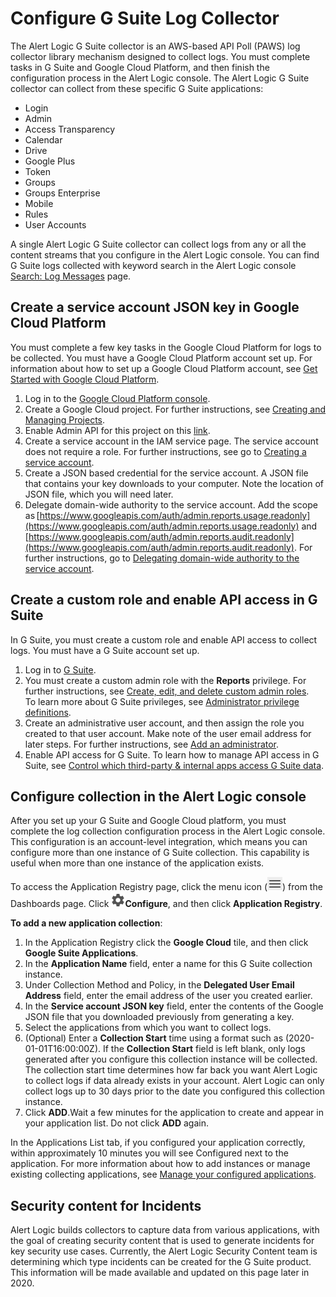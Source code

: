 # Configure G Suite Log Collector

The Alert Logic G Suite collector is an AWS-based API Poll (PAWS) log collector library mechanism designed to collect logs. You must complete tasks in G Suite and Google Cloud Platform, and then finish the configuration process in the Alert Logic console. The Alert Logic G Suite collector can collect from these specific G Suite applications:

* Login
* Admin
* Access Transparency
* Calendar
* Drive
* Google Plus
* Token
* Groups
* Groups Enterprise
* Mobile
* Rules
* User Accounts

A single Alert Logic G Suite collector can collect logs from any or all the content streams that you configure in the Alert Logic console.  You can find G Suite logs collected with keyword search in the Alert Logic console [Search: Log Messages](../../analyze/log-message-search.md) page.

## Create a service account JSON key in Google Cloud Platform

You must complete a few key tasks in the Google Cloud Platform for logs to be collected. You must have a Google Cloud Platform account set up. For information about how to set up a Google Cloud Platform account, see [Get Started with Google Cloud Platform](https://console.cloud.google.com/getting-started).

1. Log in to the [Google Cloud Platform console](https://console.cloud.google.com/).
2. Create a Google Cloud project.  For further instructions, see [Creating and Managing Projects](https://cloud.google.com/resource-manager/docs/creating-managing-projects#creating_a_project).
3. Enable Admin API for this project on this [link](https://console.cloud.google.com/apis/library/admin.googleapis.com).
4. Create a service account in the IAM service page. The service account does not require a role. For further instructions, see go to [Creating a service account](https://developers.google.com/identity/protocols/OAuth2ServiceAccount#creatinganaccount).
5. Create a JSON based credential for the service account. A JSON file that contains your key downloads to your computer. Note the location of JSON file, which you will need later.
6. Delegate domain-wide authority to the service account. Add the scope as [https://www.googleapis.com/auth/admin.reports.usage.readonly](https://www.googleapis.com/auth/admin.reports.usage.readonly) and [https://www.googleapis.com/auth/admin.reports.audit.readonly](https://www.googleapis.com/auth/admin.reports.audit.readonly). For further instructions, go to [Delegating domain-wide authority to the service account](https://developers.google.com/identity/protocols/OAuth2ServiceAccount#delegatingauthority).

## Create a custom role and enable API access in G Suite 

In G Suite, you must create a custom role and enable API access to collect logs. You must have a G Suite account set up.

1. Log in to [G Suite](https://admin.google.com/).
2. You must create a custom admin role with the **Reports** privilege. For further instructions, see [Create, edit, and delete custom admin roles](https://support.google.com/a/answer/2406043?hl=en&amp;ref_topic=9832445).         
To learn more about G Suite privileges, see [Administrator privilege definitions](https://support.google.com/a/answer/1219251).
3. Create an administrative user account, and then assign the role you created to that user account. Make note of the user email address for later steps. For further instructions, see [Add an administrator](https://support.google.com/domains/answer/6304528?hl=en&amp;ref_topic=6317570).
4. Enable API access for G Suite. To learn how to manage API access in G Suite, see [Control which third-party &amp; internal apps access G Suite data](https://support.google.com/a/answer/60757?authuser=3).

## Configure collection in the Alert Logic console

After you set up your G Suite and Google Cloud platform, you must complete the log collection configuration process in the Alert Logic console. This configuration is an account-level integration, which means you can configure more than one instance of G Suite collection. This capability is useful when  more than one instance of the application exists.

To access the Application Registry page, click the menu icon (![](../../Resources/Images/dashboard/menu-icon.png)) from the Dashboards page. Click ![](../../Resources/Images/dashboard/configure-icon.png)**Configure**, and then click **Application Registry**.

**To add a new application collection**:

1. In the Application Registry click the **Google Cloud** tile, and then click **Google Suite Applications**.
2. In the **Application Name** field, enter a name for this G Suite collection instance.
3. Under Collection Method and Policy, in the **Delegated User Email Address** field, enter the email address of the user you created earlier.
4. In the **Service account JSON key** field, enter the contents of the Google JSON file that you downloaded previously from generating a key.
5. Select the applications from which you want to collect logs.
6. (Optional) Enter a **Collection Start** time using a format such as (2020-01-01T16:00:00Z). If the **Collection Start** field is left blank, only logs generated after you configure this collection instance will be collected.             
The collection start time determines how far back you want Alert Logic to collect logs if data already exists in your account. Alert Logic can only collect logs up to 30 days prior to the date you configured this collection instance.
7. Click **ADD**.Wait a few minutes for the application to create and appear in your application list. Do not click **ADD** again.

In the Applications List tab, if you configured your application correctly, within approximately 10 minutes you will see Configured next to the application. For more information about how to add instances or manage existing collecting applications, see [Manage your configured applications](../application-registry.md#Configur).

## Security content for Incidents

Alert Logic builds collectors to capture data from various applications, with the goal of creating security content that is used to generate incidents for key security use cases. Currently, the Alert Logic Security Content team is determining which type incidents can be created for the G Suite product. This information will be made available and updated on this page later in 2020.
